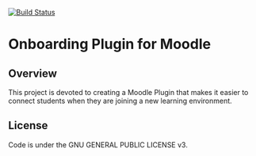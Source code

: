 [![Build Status](https://travis-ci.com/wwu-ps-digital-onboarding/onboarding.svg?branch=master)](https://travis-ci.com/wwu-ps-digital-onboarding/onboarding)

# Onboarding Plugin for Moodle

## Overview
This project is devoted to creating a Moodle Plugin that makes it easier to connect students when they are joining a new learning environment.

## License
Code is under the GNU GENERAL PUBLIC LICENSE v3.
